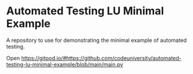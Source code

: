 # Automated Testing LU Minimal Example
A repository to use for demonstrating the minimal example of automated testing.

Open https://gitpod.io/#https://github.com/codeuniversity/automated-testing-lu-minimal-example/blob/main/main.py
